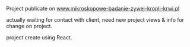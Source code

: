 Project publicate on www.mikroskopowe-badanie-zywej-kropli-krwi.pl

actually waiting for contact with client, need new project views & info for change on project.

project create using React.
